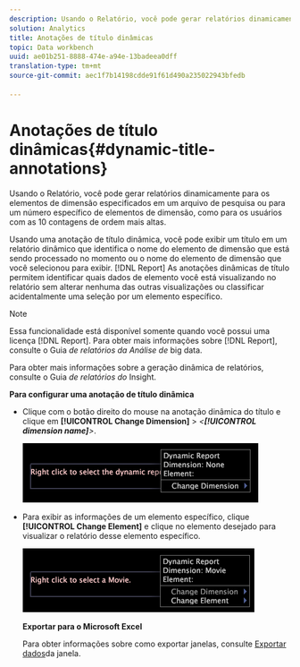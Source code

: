 ```yaml
---
description: Usando o Relatório, você pode gerar relatórios dinamicamente para os elementos de dimensão especificados em um arquivo de pesquisa ou para um número específico de elementos de dimensão, como para os usuários com as 10 contagens de ordem mais altas.
solution: Analytics
title: Anotações de título dinâmicas
topic: Data workbench
uuid: ae01b251-8888-474e-a94e-13badeea0dff
translation-type: tm+mt
source-git-commit: aec1f7b14198cdde91f61d490a235022943bfedb

---
```



# Anotações de título dinâmicas{#dynamic-title-annotations}

Usando o Relatório, você pode gerar relatórios dinamicamente para os elementos de dimensão especificados em um arquivo de pesquisa ou para um número específico de elementos de dimensão, como para os usuários com as 10 contagens de ordem mais altas.

Usando uma anotação de título dinâmica, você pode exibir um título em um relatório dinâmico que identifica o nome do elemento de dimensão que está sendo processado no momento ou o nome do elemento de dimensão que você selecionou para exibir. [!DNL Report] As anotações dinâmicas de título permitem identificar quais dados de elemento você está visualizando no relatório sem alterar nenhuma das outras visualizações ou classificar acidentalmente uma seleção por um elemento específico.

>[!NOTE]
>
>Essa funcionalidade está disponível somente quando você possui uma licença [!DNL Report]. Para obter mais informações sobre [!DNL Report], consulte o Guia *de relatórios da Análise de* big data.

Para obter mais informações sobre a geração dinâmica de relatórios, consulte o Guia *de relatórios do* Insight.

**Para configurar uma anotação de título dinâmica**

* Clique com o botão direito do mouse na anotação dinâmica do título e clique em **[!UICONTROL Change Dimension]** > *&lt;**[!UICONTROL dimension name]**>*.

   ![](assets/mnu_DynamicTitle.png)

* Para exibir as informações de um elemento específico, clique **[!UICONTROL Change Element]** e clique no elemento desejado para visualizar o relatório desse elemento específico.

   ![](assets/mnu_DynamicTitle_Element.png)

   **Exportar para o Microsoft Excel**

   Para obter informações sobre como exportar janelas, consulte [Exportar dados](../../../../home/c-get-started/c-wk-win-wksp/c-exp-win-data.md#concept-8df61d64ed434cc5a499023c44197349)da janela.

